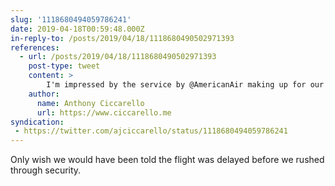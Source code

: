 ```yaml
---
slug: '1118680494059786241'
date: 2019-04-18T00:59:48.000Z
in-reply-to: /posts/2019/04/18/1118680490502971393
references:
  - url: /posts/2019/04/18/1118680490502971393
    post-type: tweet
    content: >
        I'm impressed by the service by @AmericanAir making up for our delayed flight. Provided meals and snacks for all the customers.
    author:
      name: Anthony Ciccarello
      url: https://www.ciccarello.me
syndication:
 - https://twitter.com/ajciccarello/status/1118680494059786241
---
```


Only wish we would have been told the flight was delayed before we rushed through security.
